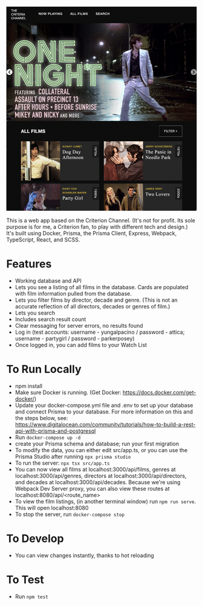 ![app screenshot](./assets/images/criteria_collection_screenshot.png)

This is a web app based on the Criterion Channel. (It's not for profit. Its sole purpose is for me, a Criterion fan, to play with different tech and design.) It's built using Docker, Prisma, the Prisma Client, Express, Webpack, TypeScript, React, and SCSS.

# Features
- Working database and API
- Lets you see a listing of all films in the database. Cards are populated with film information pulled from the database.
- Lets you filter films by director, decade and genre.
(This is not an accurate reflection of all directors, decades or genres of film.)
- Lets you search
- Includes search result count
- Clear messaging for server errors, no results found
- Log in (test accounts: username - yungalpacino / password - attica; username - partygirl / password - parkerposey)
- Once logged in, you can add films to your Watch List

# To Run Locally
- npm install
- Make sure Docker is running. (Get Docker: https://docs.docker.com/get-docker/)
- Update your docker-compose.yml file and .env to set up your database and connect Prisma to your database. For more information on this and the steps below, see: https://www.digitalocean.com/community/tutorials/how-to-build-a-rest-api-with-prisma-and-postgresql
- Run `docker-compose up -d`
- create your Prisma schema and database; run your first migration
- To modify the data, you can either edit src/app.ts, or you can use the Prisma Studio after running `npx prisma studio`
- To run the server: `npx tsx src/app.ts`
- You can now view all films at localhost:3000/api/films, genres at localhost:3000/api/genres, directors at localhost:3000/api/directors, and decades at localhost:3000/api/decades. Because we're using Webpack Dev Server proxy, you can also view these routes at localhost:8080/api/<route_name>
- To view the film listings, (in another terminal window) run `npm run serve`. This will open localhost:8080
- To stop the server, run `docker-compose stop`

# To Develop
- You can view changes instantly, thanks to hot reloading

# To Test
- Run `npm test`
